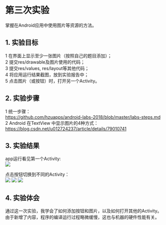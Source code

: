 # 第三次实验   
掌握在Android应用中使用图片等资源的方法。  

## 1. 实验目标  
1    在界面上显示至少一张图片（按照自己的题目添加）；    
2    提交res/drawable及图片使用的代码；    
3    提交res/values, res/layout等其他代码；    
4    将应用运行结果截图，放到实验报告中；    
5    点击图片（或按钮）时，打开另一个Activity。    

## 2. 实验步骤     
1   统一步骤：    
https://github.com/hzuapps/android-labs-2018/blob/master/labs-steps.md    
2   Android 在TextView 中显示图片的4种方式：    
https://blog.csdn.net/u012724237/article/details/79010741    

## 3. 实验结果  
    
app运行看见第一个Activity:  
 ![](https://raw.githubusercontent.com/ChaShu618/android-labs-2018/master/com1606081301137/AndroidProject/Project01/E301.png)

点击按钮切换到不同的Activity：  
![](https://raw.githubusercontent.com/ChaShu618/android-labs-2018/master/com1606081301137/AndroidProject/Project01/E302.png)
![](https://raw.githubusercontent.com/ChaShu618/android-labs-2018/master/com1606081301137/AndroidProject/Project01/E303.png)
![](https://raw.githubusercontent.com/ChaShu618/android-labs-2018/master/com1606081301137/AndroidProject/Project01/E304.png)

## 4. 实验体会  
通过这一次实验，我学会了如何添加按钮和图片，以及如何打开其他的Activity。由于新增了内容，程序的编译运行过程略微缓慢，这也与机器的硬件性能有关。
